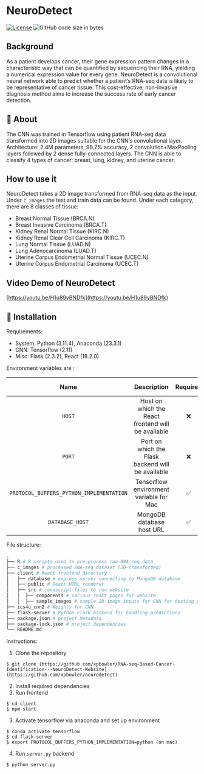 # NeuroDetect

[![License](https://img.shields.io/badge/license-MIT-green)](LICENSE.md)
![GitHub code size in bytes](https://img.shields.io/github/languages/code-size/xpbowler/RNA-seq-Based-Cancer-Identification---NeuroDetect-Website.svg)

## Background

As a patient develops cancer, their gene expression pattern changes in a characteristic way that can be quantified by sequencing their RNA, yielding a numerical expression value for every gene. NeuroDetect is a convolutional neural network able to predict whether a patient’s RNA-seq data is likely to be representative of cancer tissue. This cost-effective, non-invasive diagnosis method aims to increase the success rate of early cancer detection.

## 🌿 About

The CNN was trained in Tensorflow using patient RNA-seq data transformed into 2D images suitable for the CNN’s convolutional layer. Architecture: 2.4M parameters, 98.7% accuracy, 2 convolution+MaxPooling layers followed by 2 dense fully-connected layers. The CNN is able to classify 4 types of cancer: breast, lung, kidney, and uterine cancer. 


## How to use it 

NeuroDetect takes a 2D image transformed from RNA-seq data as the input. Under ```c_images``` the test and train data can be found. Under each category, there are 8 classes of tissue: 

- Breast Normal Tissue (BRCA.N)
- Breast Invasive Carcinoma (BRCA.T)
- Kidney Renal Normal Tissue (KIRC.N)
- Kidney Renal Clear Cell Carcinoma (KIRC.T)
- Lung Normal Tissue (LUAD.N)
- Lung Adenocarcinoma (LUAD.T)
- Uterine Corpus Endometrial Normal Tissue (UCEC.N)
- Uterine Corpus Endometrial Carcinoma (UCEC.T)


## Video Demo of NeuroDetect
[https://youtu.be/H1u89yBNDfk](https://youtu.be/H1u89yBNDfk)


## 🔨 Installation

Requirements: 
* System: Python (3.11.4), Anaconda (23.3.1)
* CNN: Tensorflow (2.11)
* Misc: Flask (2.3.2), React (18.2.0)

Environment variables are :

|        Name         |               Description               | Required | Default value |                   Limitations                    |
|:-------------------:|:---------------------------------------:|:--------:|:-------------:|:------------------------------------------------:|
|       `HOST`        | Host on which the React frontend will be available |    ❌     |  `3001`  |          If set, can't be empty string           |
|       `PORT`        | Port on which the Flask backend will be available |    ❌     |    `5001`     | If set, must be a number between `0` and `65535` |
|`PROTOCOL_BUFFERS_PYTHON_IMPLEMENTATION`   |  Tensorflow environment variable for Mac |    ✅     |       ❌       |  Set to `python`  |
|   `DATABASE_HOST`   |        MongoDB database host URL        |    ✅     |       ❌       |              Can't be empty string               |

File structure:

```bash
.
├── R # R scripts used to pre-process raw RNA-seq data
├── c_images # processed RNA-seq dataset (2D-transformed)
├── client # React frontend directory
│   ├── database # express server connecting to MongoDB database
│   ├── public # React HTML renderer
│   ├── src # javascript files to run website
│   │  ├── components # various react pages for website
│   │  ├── sample_images # sample 2D-image inputs for CNN for testing purposes
├── ics4u_cnn2 # Weights for CNN
├── flask-server # Python Flask backend for handling predictions
├── package.json # project metadata
├── package-lock.json # project dependencies
└── README.md 

```

Instructions:
1. Clone the repository
```
$ git clone [https://github.com/xpbowler/RNA-seq-Based-Cancer-Identification---NeuroDetect-Website](https://github.com/xpbowler/neurodetect)
```
2. Install required dependencies
3. Run frontend
```
$ cd client
$ npm start
```
3. Activate tensorflow via anaconda and set up environment
```
$ conda activate tensorflow
$ cd flask-server
$ export PROTOCOL_BUFFERS_PYTHON_IMPLEMENTATION=python (on mac)
```
4. Run ```server.py``` backend
```
$ python server.py
```
